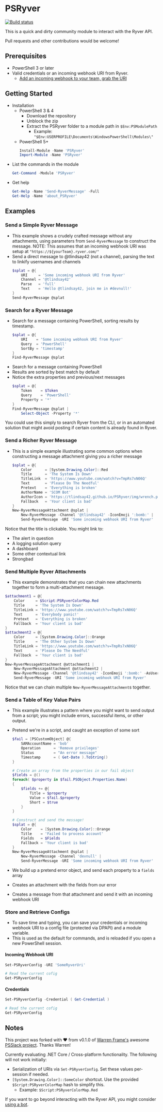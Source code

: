 # PSRyver

[![Build status](https://ci.appveyor.com/api/projects/status/qwuvmd3cc4iodlc0?svg=true)](https://ci.appveyor.com/project/tlindsay42/psryver)

This is a quick and dirty community module to interact with the Ryver API.

Pull requests and other contributions would be welcome!

## Prerequisites

* PowerShell 3 or later
* Valid credentials or an incoming webhook URI from Ryver.
    * [Add an incoming webhook to your team, grab the URI](https://api.ryver.com/ryvhooks_simple_incoming.html)

## Getting Started

* Installation
    * PowerShell 3 & 4
        * Download the repository
        * Unblock the zip
        * Extract the PSRyver folder to a module path in `$Env:PSModulePath`
            * Example: `"$Env:USERPROFILE\Documents\WindowsPowerShell\Modules\"`
    * PowerShell 5+
        ```powershell
        Install-Module -Name 'PSRyver'
        Import-Module -Name 'PSRyver'
        ```
* List the commands in the module
    ```powershell
    Get-Command -Module 'PSRyver'
    ```
* Get help
    ```powershell
    Get-Help -Name 'Send-RyverMessage' -Full
    Get-Help -Name 'about_PSRyver'
    ```

## Examples

### Send a Simple Ryver Message

* This example shows a crudely crafted message without any attachments, using parameters from `Send-RyverMessage` to construct the message.
  NOTE: This assumes that an incoming webhook URI was setup at `"https://${yourTeam}.ryver.com/"`
* Send a direct message to @tlindsay42 (not a channel), parsing the text to linkify usernames and channels
    ```powershell
    $splat = @{
        URI     = 'Some incoming webhook URI from Ryver'
        Channel = '@tlindsay42'
        Parse   = 'full'
        Text    = 'Hello @tlindsay42, join me in #devnull!'
    }
    Send-RyverMessage @splat
    ```

<!-- ![Simple Send-RyverMessage](/docs/img/SimpleMessage.png) -->

### Search for a Ryver Message

* Search for a message containing PowerShell, sorting results by timestamp.
    ```powershell
    $splat = @{
        URI    = 'Some incoming webhook URI from Ryver'
        Query  = 'PowerShell'
        SortBy = 'timestamp'
    }
    Find-RyverMessage @splat
    ```

<!-- ![Find Message](/docs/img/FindMessage.png) -->

* Search for a message containing PowerShell
* Results are sorted by best match by default
* Notice the extra properties and previous/next messages
    ```powershell
    $splat = @{
        Token    = $Token
        Query    = 'PowerShell'
        Property = '*'
    }
    Find-RyverMessage @splat |
        Select-Object -Property '*'
    ```

<!-- ![Find Message Select All](/docs/img/FindMessageSelect.png) -->

You could use this simply to search Ryver from the CLI, or in an automated solution that might avoid posting if certain content is already found in Ryver.

### Send a Richer Ryver Message

* This is a simple example illustrating some common options when constructing a message attachment giving you a richer message
    ```powershell
    $splat = @{
        Color      = [System.Drawing.Color]::Red
        Title      = 'The System Is Down'
        TitleLink  = 'https://www.youtube.com/watch?v=TmpRs7xN06Q'
        Text       = 'Please Do The Needful'
        Pretext    = 'Everything is broken'
        AuthorName = 'SCOM Bot'
        AuthorIcon = 'https://tlindsay42.github.io/PSRyver/img/wrench.png'
        Fallback   = 'Your client is bad'
    }
    New-RyverMessageAttachment @splat |
        New-RyverMessage -Channel '@tlindsay42' -IconEmoji ':bomb:' |
        Send-RyverMessage -URI 'Some incoming webhook URI from Ryver'
    ```

<!-- ![Rich messages](/docs/img/RichMessage.png) -->

Notice that the title is clickable.  You might link to:

* The alert in question
* A logging solution query
* A dashboard
* Some other contextual link
* Strongbad

### Send Multiple Ryver Attachments

* This example demonstrates that you can chain new attachments together to form a multi-attachment message.

```powershell
$attachment1 = @{
    Color     = $Script:PSRyverColorMap.Red
    Title     = 'The System Is Down'
    TitleLink = 'https://www.youtube.com/watch?v=TmpRs7xN06Q'
    Text      = 'Everybody panic!'
    Pretext   = 'Everything is broken'
    Fallback  = 'Your client is bad'
}
$attachment2 = @{
    Color     = [System.Drawing.Color]::Orange
    Title     = 'The Other System Is Down'
    TitleLink = 'https://www.youtube.com/watch?v=TmpRs7xN06Q'
    Text      = 'Please Do The Needful'
    Fallback  = 'Your client is bad'
}
New-RyverMessageAttachment @attachment1 |
    New-RyverMessageAttachment @attachment2 |
    New-RyverMessage -Channel '@tlindsay42' -IconEmoji ':bomb:' -AsUser -Username 'SCOM Bot' |
    Send-RyverMessage -URI 'Some incoming webhook URI from Ryver'
```

<!-- ![Multiple Attachments](/docs/img/MultiAttachments.png) -->

Notice that we can chain multiple `New-RyverMessageAttachment`s together.

### Send a Table of Key Value Pairs

* This example illustrates a pattern where you might want to send output from a script; you might include errors, successful items, or other output.
* Pretend we're in a script, and caught an exception of some sort
    ```powershell
    $fail = [PSCustomObject] @{
        SAMAccountName = 'bob'
        Operation      = 'Remove privileges'
        Status         = "An error message"
        Timestamp      = ( Get-Date ).ToString()
    }

    # Create an array from the properties in our fail object
    $fields = @()
    foreach( $property in $fail.PSObject.Properties.Name)
    {
        $fields += @{
            Title = $property
            Value = $fail.$property
            Short = $true
        }
    }

    # Construct and send the message!
    $splat = @{
        Color    = [System.Drawing.Color]::Orange
        Title    = 'Failed to process account'
        Fields   = $Fields
        Fallback = 'Your client is bad'
    }
    New-RyverMessageAttachment @splat |
        New-RyverMessage -Channel 'devnull' |
        Send-RyverMessage -URI 'Some incoming webhook URI from Ryver'
    ```

* We build up a pretend error object, and send each property to a `fields` array
* Creates an attachment with the fields from our error
* Creates a message from that attachment and send it with an incoming webhook URI

<!-- ![Fields](/docs/img/Fields.png) -->

### Store and Retrieve Configs

* To save time and typing, you can save your credentials or incoming webhook URI to a config file (protected via DPAPI) and a module variable.
* This is used as the default for commands, and is reloaded if you open a new PowerShell session.

#### Incoming Webhook URI

```powershell
Set-PSRyverConfig -URI 'SomeRyverUri'

# Read the current cofig
Get-PSRyverConfig
```

#### Credentials

```powershell
Set-PSRyverConfig -Credential ( Get-Credential )

# Read the current cofig
Get-PSRyverConfig
```

## Notes

This project was forked with :heart: from v0.1.0 of [Warren Frame's](https://github.com/RamblingCookieMonster) awesome [PSSlack project](https://github.com/RamblingCookieMonster/PSSlack/tree/c0bf2b67278d5df455ae769d5912aa25d09fcf72).  Thanks Warren!

Currently evaluating .NET Core / Cross-platform functionality.  The following will not work initially:

* Serialization of URIs via `Set-PSRyverConfig`.  Set these values per-session if needed.
* `[System.Drawing.Color]::SomeColor` shortcut.  Use the provided `$Script:PSRyverColorMap` hash to simplify this.
    * Example: `$Script:PSRyverColorMap.Red`

If you want to go beyond interacting with the Ryver API, you might consider [using a bot](http://ramblingcookiemonster.github.io/PoshBot/#references).
